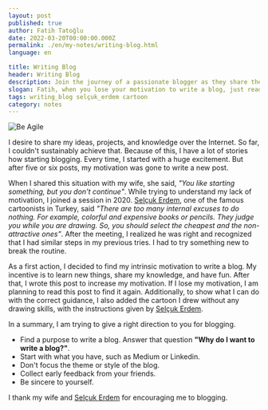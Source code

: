 ```yaml
---
layout: post
published: true
author: Fatih Tatoğlu
date: 2022-03-20T00:00:00.000Z
permalink: ./en/my-notes/writing-blog.html
language: en

title: Writing Blog
header: Writing Blog
description: Join the journey of a passionate blogger as they share their experiences and insights. Uncover the motivation to write, learn, and have fun. Plus, witness a surprising twist with my self-drawn cartoon.
slogan: Fatih, when you lose your motivation to write a blog, just read that post.
tags: writing_blog selçuk_erdem cartoon
category: notes
---
```


![Be Agile](../../image/be-agile-cartoon.jpg "Be Agile by Fatih Tatoğlu")

I desire to share my ideas, projects, and knowledge over the Internet. So far, I couldn't sustainably achieve that. Because of this, I have a lot of stories how starting blogging. Every time, I started with a huge excitement. But after five or six posts, my motivation was gone to write a new post.

When I shared this situation with my wife, she said, *"You like starting something, but you don't continue"*. While trying to understand my lack of motivation, I joined a session in 2020. [Selçuk Erdem](https://twitter.com/selcukerdem "Selçuk Erdem (@selcukerdem) / Twitter"), one of the famous cartoonists in Turkey, said *"There are too many internal excuses to do nothing. For example, colorful and expensive books or pencils. They judge you while you are drawing. So, you should select the cheapest and the non-attractive ones"*. After the meeting, I realized he was right and recognized that I had similar steps in my previous tries. I had to try something new to break the routine.

As a first action, I decided to find my intrinsic motivation to write a blog. My incentive is to learn new things, share my knowledge, and have fun. After that, I wrote this post to increase my motivation. If I lose my motivation, I am planning to read this post to find it again. Additionally, to show what I can do with the correct guidance, I also added the cartoon I drew without any drawing skills, with the instructions given by [Selçuk Erdem](https://twitter.com/selcukerdem "Selçuk Erdem (@selcukerdem) / Twitter").

In a summary, I am trying to give a right direction to you for blogging.

- Find a purpose to write a blog. Answer that question **"Why do I want to write a blog?"**.
- Start with what you have, such as Medium or Linkedin.
- Don't focus the theme or style of the blog.
- Collect early feedback from your friends.
- Be sincere to yourself.

I thank my wife and [Selçuk Erdem](https://twitter.com/selcukerdem "Selçuk Erdem (@selcukerdem) / Twitter") for encouraging me to blogging.
